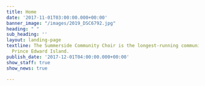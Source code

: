 ```yaml
---
title: Home
date: '2017-11-01T03:00:00.000+00:00'
banner_image: "/images/2019_DSC6792.jpg"
heading: " "
sub_heading: ''
layout: landing-page
textline: The Summerside Community Choir is the longest-running community choir on
  Prince Edward Island.
publish_date: '2017-12-01T04:00:00.000+00:00'
show_staff: true
show_news: true

---
```

